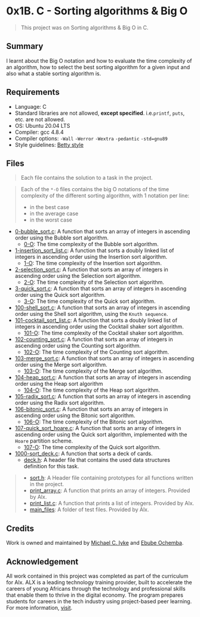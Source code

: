 # 0x1B. C - Sorting algorithms & Big O

> This project was on Sorting algorithms & Big O in C.

## Summary

I learnt about the Big O notation and how to evaluate the time complexity of an algorithm, how to select the best sorting algorithm for a given input and also what a stable sorting algorithm is.

## Requirements

- Language: C
- Standard libraries are not allowed, **except specified**. i.e.`printf`, `puts`, etc. are not allowed.
- OS: Ubuntu 20.04 LTS
- Compiler: gcc 4.8.4
- Compiler options: `-Wall` `-Werror` `-Wextra` `-pedantic` `-std=gnu89`
- Style guidelines: [Betty style](https://github.com/holbertonschool/Betty/wiki)

## Files

> Each file contains the solution to a task in the project.

> Each of the `*-O` files contains the big O notations of the time complexity of the different sorting algorithm, with 1 notation per line:
>	- in the best case
>	- in the average case
>	- in the worst case

- [0-bubble_sort.c](https://github.com/Ebube-Ochemba/sorting_algorithms/blob/master/0-bubble_sort.c): A function that sorts an array of integers in ascending order using the Bubble sort algorithm.
	- [0-O](https://github.com/Ebube-Ochemba/sorting_algorithms/blob/master/0-O): The time complexity of the Bubble sort algorithm.
- [1-insertion_sort_list.c](https://github.com/Ebube-Ochemba/sorting_algorithms/blob/master/1-insertion_sort_list.c): A function that sorts a doubly linked list of integers in ascending order using the Insertion sort algorithm.
	- [1-O](https://github.com/Ebube-Ochemba/sorting_algorithms/blob/master/1-O): The time complexity of the Insertion sort algorithm.
- [2-selection_sort.c](https://github.com/Ebube-Ochemba/sorting_algorithms/blob/master/2-selection_sort.c): A function that sorts an array of integers in ascending order using the Selection sort algorithm.
	- [2-O](https://github.com/Ebube-Ochemba/sorting_algorithms/blob/master/2-O): The time complexity of the Selection sort algorithm.
- [3-quick_sort.c](https://github.com/Ebube-Ochemba/sorting_algorithms/blob/master/3-quick_sort.c): A function that sorts an array of integers in ascending order using the Quick sort algorithm.
	- [3-O](https://github.com/Ebube-Ochemba/sorting_algorithms/blob/master/3-O): The time complexity of the Quick sort algorithm.
- [100-shell_sort.c](https://github.com/Ebube-Ochemba/sorting_algorithms/blob/master/100-shell_sort.c): A function that sorts an array of integers in ascending order using the Shell sort algorithm, using the `Knuth sequence`.
- [101-cocktail_sort_list.c](https://github.com/Ebube-Ochemba/sorting_algorithms/blob/master/101-cocktail_sort_list.c): A function that sorts a doubly linked list of integers in ascending order using the Cocktail shaker sort algorithm.
	- [101-O](https://github.com/Ebube-Ochemba/sorting_algorithms/blob/master/101-O): The time complexity of the Cocktail shaker sort algorithm.
- [102-counting_sort.c](https://github.com/Ebube-Ochemba/sorting_algorithms/blob/master/102-counting_sort.c): A function that sorts an array of integers in ascending order using the Counting sort algorithm.
	- [102-O](https://github.com/Ebube-Ochemba/sorting_algorithms/blob/master/102-O): The time complexity of the Counting sort algorithm.
- [103-merge_sort.c](https://github.com/Ebube-Ochemba/sorting_algorithms/blob/master/103-merge_sort.c): A function that sorts an array of integers in ascending order using the Merge sort algorithm.
	- [103-O](https://github.com/Ebube-Ochemba/sorting_algorithms/blob/master/102-O): The time complexity of the Merge sort algorithm.
- [104-heap_sort.c](https://github.com/Ebube-Ochemba/sorting_algorithms/blob/master/104-heap_sort.c): A function that sorts an array of integers in ascending order using the Heap sort algorithm
	- [104-O](https://github.com/Ebube-Ochemba/sorting_algorithms/blob/master/104-O): The time complexity of the Heap sort algorithm.
- [105-radix_sort.c](https://github.com/Ebube-Ochemba/sorting_algorithms/blob/master/105-radix_sort.c): A function that sorts an array of integers in ascending order using the Radix sort algorithm.
- [106-bitonic_sort.c](https://github.com/Ebube-Ochemba/sorting_algorithms/blob/master/106-bitonic_sort.c): A function that sorts an array of integers in ascending order using the Bitonic sort algorithm.
	- [106-O](https://github.com/Ebube-Ochemba/sorting_algorithms/blob/master/106-O): The time complexity of the Bitonic sort algorithm.
- [107-quick_sort_hoare.c](https://github.com/Ebube-Ochemba/sorting_algorithms/blob/master/107-quick_sort_hoare.c): A function that sorts an array of integers in ascending order using the Quick sort algorithm, implemented with the `Hoare` partition scheme.
	- [107-O](https://github.com/Ebube-Ochemba/sorting_algorithms/blob/master/107-O): The time complexity of the Quick sort algorithm.
- [1000-sort_deck.c](https://github.com/Ebube-Ochemba/sorting_algorithms/blob/master/1000-sort_deck.c): A function that sorts a deck of cards.
	- [deck.h](https://github.com/Ebube-Ochemba/sorting_algorithms/blob/master/deck.h): A header file that contains the used data structures definition for this task.

> - [sort.h](https://github.com/Ebube-Ochemba/sorting_algorithms/blob/master/sort.h): A Header file containing prototypes for all functions written in the project.
> - [print_array.c](https://github.com/Ebube-Ochemba/sorting_algorithms/blob/master/print_array.c): A function that prints an array of integers. Provided by Alx.
> - [print_list.c](https://github.com/Ebube-Ochemba/sorting_algorithms/blob/master/print_list.c): A function that prints a list of integers. Provided by Alx.
> - [main_files](https://github.com/Ebube-Ochemba/sorting_algorithms/tree/master/main_files): A folder of test files. Provided by Alx.

## Credits

Work is owned and maintained by [Michael C. Iyke](https://github.com/michaeliyke) and [Ebube Ochemba](https://github.com/Ebube-Ochemba).

## Acknowledgement

All work contained in this project was completed as part of the curriculum for Alx. ALX is a leading technology training provider, built to accelerate the careers of young Africans through the technology and professional skills that enable them to thrive in the digital economy. The program prepares students for careers in the tech industry using project-based peer learning. For more information, [visit](https://www.alxafrica.com/).
